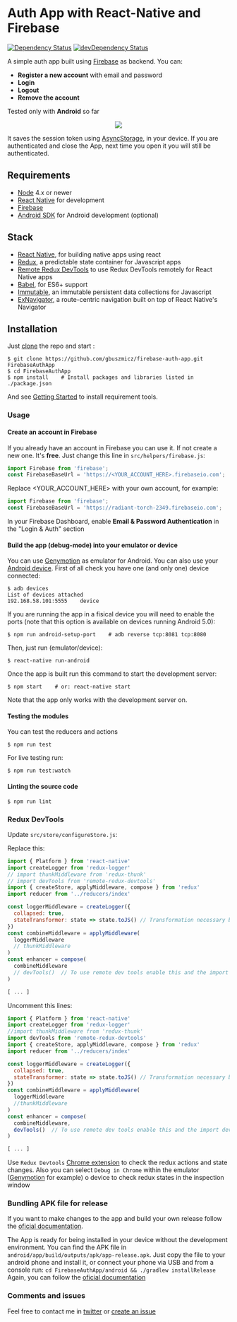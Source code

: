 # Auth App with React-Native and Firebase

[![Dependency Status](https://david-dm.org/gbuszmicz/firebase-auth-app.svg?style=flat)](https://david-dm.org/gbuszmicz/firebase-auth-app)
[![devDependency Status](https://david-dm.org/gbuszmicz/firebase-auth-app/dev-status.svg?style=flat)](https://david-dm.org/gbuszmicz/firebase-auth-app#info=devDependencies)

A simple auth app built using [Firebase](https://www.firebase.com/) as backend. 
You can:
- **Register a new account** with email and password
- **Login**
- **Logout**
- **Remove the account**

Tested only with **Android** so far

<p align="center">
  <img src ="https://fat.gfycat.com/SingleMadAlligatorsnappingturtle.gif" />
</p>

It saves the session token using [AsyncStorage](https://facebook.github.io/react-native/docs/asyncstorage.html), in your device.
If you are authenticated and close the App, next time you open it you will still be authenticated.

## Requirements
- [Node](https://nodejs.org) 4.x or newer
- [React Native](http://facebook.github.io/react-native/docs/getting-started.html) for development
- [Firebase](https://www.firebase.com/)
- [Android SDK](https://developer.android.com/sdk/) for Android development (optional)

## Stack
- [React Native](https://facebook.github.io/react-native/), for building native apps using react
- [Redux](http://rackt.github.io/redux/index.html), a predictable state container for Javascript apps
- [Remote Redux DevTools](https://github.com/zalmoxisus/remote-redux-devtools) to use Redux DevTools remotely for React Native apps
- [Babel](http://babeljs.io/), for ES6+ support
- [Immutable](https://facebook.github.io/immutable-js/), an immutable persistent data collections for Javascript
- [ExNavigator](https://github.com/exponentjs/ex-navigator), a route-centric navigation built on top of React Native's Navigator    


## Installation
Just [clone](github-windows://openRepo/https://github.com/gbuszmicz/firebase-auth-app.git) the repo
and start :
```shell
$ git clone https://github.com/gbuszmicz/firebase-auth-app.git FirebaseAuthApp
$ cd FirebaseAuthApp
$ npm install    # Install packages and libraries listed in ./package.json
```
And see [Getting Started](https://facebook.github.io/react-native/docs/getting-started.html) to install requirement tools.

### Usage
#### Create an account in Firebase
If you already have an account in Firebase you can use it. If not create a new one. It's **free**.
Just change this line in ```src/helpers/firebase.js```:
```javascript
import Firebase from 'firebase';
const FirebaseBaseUrl = 'https://<YOUR_ACCOUNT_HERE>.firebaseio.com';
```
Replace <YOUR_ACCOUNT_HERE> with your own account, for example:
```javascript
import Firebase from 'firebase';
const FirebaseBaseUrl = 'https://radiant-torch-2349.firebaseio.com';
```
In your Firebase Dashboard, enable **Email & Password Authentication** in the "Login & Auth" section


#### Build the app (debug-mode) into your emulator or device
You can use [Genymotion](https://www.genymotion.com/) as emulator for Android. 
You can also use your [Android device](https://facebook.github.io/react-native/docs/running-on-device-android.html). 
First of all check you have one (and only one) device connected:
```shell
$ adb devices
List of devices attached
192.168.58.101:5555    device
```

If you are running the app in a fisical device you will need to enable the ports (note that this option is available on devices running Android 5.0):
```shell
$ npm run android-setup-port    # adb reverse tcp:8081 tcp:8080
```

Then, just run (emulator/device):
```shell
$ react-native run-android
```

Once the app is built run this command to start the development server:
```shell
$ npm start    # or: react-native start
```
Note that the app only works with the development server on.

#### Testing the modules
You can test the reducers and actions
```shell
$ npm run test
```

For live testing run:
```shell
$ npm run test:watch
```

#### Linting the source code
```shell
$ npm run lint
```

### Redux DevTools
Update ```src/store/configureStore.js```:

Replace this:
```javascript
import { Platform } from 'react-native'
import createLogger from 'redux-logger'
// import thunkMiddleware from 'redux-thunk'
// import devTools from 'remote-redux-devtools'
import { createStore, applyMiddleware, compose } from 'redux'
import reducer from '../reducers/index'

const loggerMiddleware = createLogger({
  collapsed: true,
  stateTransformer: state => state.toJS() // Transformation necessary because of Immutable.js
})
const combineMiddleware = applyMiddleware(
  loggerMiddleware
  // thunkMiddleware
)
const enhancer = compose(
  combineMiddleware
  // devTools()  // To use remote dev tools enable this and the import devTools
)

[ ... ]
```

Uncomment this lines:
```javascript
import { Platform } from 'react-native'
import createLogger from 'redux-logger'
//import thunkMiddleware from 'redux-thunk'
import devTools from 'remote-redux-devtools'
import { createStore, applyMiddleware, compose } from 'redux'
import reducer from '../reducers/index'

const loggerMiddleware = createLogger({
  collapsed: true,
  stateTransformer: state => state.toJS() // Transformation necessary because of Immutable.js
})
const combineMiddleware = applyMiddleware(
  loggerMiddleware 
  //thunkMiddleware
)
const enhancer = compose(
  combineMiddleware,
  devTools()  // To use remote dev tools enable this and the import devTools
)

[ ... ]
```

Use ```Redux Devtools``` [Chrome extension](https://chrome.google.com/webstore/detail/redux-devtools/lmhkpmbekcpmknklioeibfkpmmfibljd?hl=en) to check the redux actions and state changes.
Also you can select ```Debug in Chrome``` within the emulator ([Genymotion](https://www.genymotion.com/) for example) o device to check redux states in the inspection window


### Bundling APK file for release
If you want to make changes to the app and build your own release follow the [oficial documentation](https://facebook.github.io/react-native/docs/signed-apk-android.html).

The App is ready for being installed in your device without the development environment. You can find the APK file in ```android/app/build/outputs/apk/app-release.apk```.
Just copy the file to your android phone and install it, or connect your phone via USB and from a console run:
```cd FirebaseAuthApp/android && ./gradlew installRelease```
Again, you can follow the [oficial documentation](https://facebook.github.io/react-native/docs/signed-apk-android.html)


### Comments and issues
Feel free to contact me in [twitter](https://twitter.com/gbuszmicz) or [create an issue](https://github.com/gbuszmicz/firebase-auth-app/issues/new)
